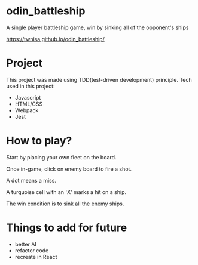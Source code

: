 # odin_battleship
A single player battleship game, win by sinking all of the opponent's ships

https://twnisa.github.io/odin_battleship/

# Project
This project was made using TDD(test-driven development) principle.
Tech used in this project:
  - Javascript
  - HTML/CSS
  - Webpack
  - Jest

# How to play?
Start by placing your own fleet on the board. 

Once in-game, click on enemy board to fire a shot.

A dot means a miss.

A turquoise cell with an 'X' marks a hit on a ship.

The win condition is to sink all the enemy ships.


# Things to add for future
- better AI
- refactor code
- recreate in React
